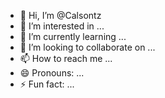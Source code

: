 - 👋 Hi, I’m @Calsontz
- 👀 I’m interested in ...
- 🌱 I’m currently learning ...
- 💞️ I’m looking to collaborate on ...
- 📫 How to reach me ...
- 😄 Pronouns: ...
- ⚡ Fun fact: ...

<!---
Calsontz/Calsontz is a ✨ special ✨ repository because its `README.md` (this file) appears on your GitHub profile.
You can click the Preview link to take a look at your changes.
--->
